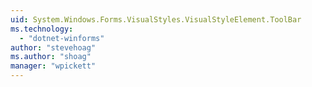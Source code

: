 ```yaml
---
uid: System.Windows.Forms.VisualStyles.VisualStyleElement.ToolBar
ms.technology: 
  - "dotnet-winforms"
author: "stevehoag"
ms.author: "shoag"
manager: "wpickett"
---
```

